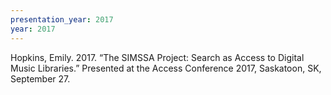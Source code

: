 ```yaml
---
presentation_year: 2017
year: 2017
---
```


Hopkins, Emily. 2017. “The SIMSSA Project: Search as Access to Digital Music Libraries.” Presented at the Access Conference 2017, Saskatoon, SK, September 27.